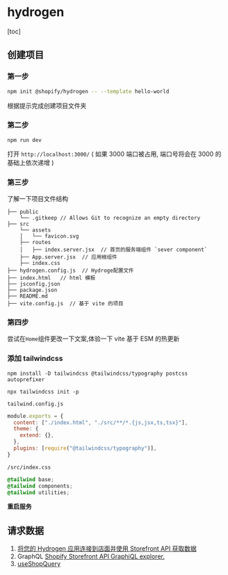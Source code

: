# hydrogen

[toc]

## 创建项目

### 第一步

```bash
npm init @shopify/hydrogen -- --template hello-world
```

根据提示完成创建项目文件夹

### 第二步

```
npm run dev
```

打开 `http://localhost:3000/` ( 如果 3000 端口被占用, 端口号将会在 3000 的基础上依次递增 )

### 第三步

了解一下项目文件结构

```
├── public
    └── .gitkeep // Allows Git to recognize an empty directory
├── src
    └── assets
    │   └── favicon.svg
    ├── routes
    │   ├── index.server.jsx  // 首页的服务端组件 `sever component`
    ├── App.server.jsx  // 应用根组件
    ├── index.css
├── hydrogen.config.js  // Hydroge配置文件
├── index.html   // html 模板
├── jsconfig.json
├── package.json
├── README.md
├── vite.config.js  // 基于 vite 的项目
```

### 第四步

尝试在`Home`组件更改一下文案,体验一下 vite 基于 ESM 的热更新

### 添加 tailwindcss

```
npm install -D tailwindcss @tailwindcss/typography postcss autoprefixer
```

```
npx tailwindcss init -p
```

`tailwind.config.js`

```js
module.exports = {
  content: ["./index.html", "./src/**/*.{js,jsx,ts,tsx}"],
  theme: {
    extend: {},
  },
  plugins: [require("@tailwindcss/typography")],
}
```

`/src/index.css`

```css
@tailwind base;
@tailwind components;
@tailwind utilities;
```

<b>重启服务</b>

## 请求数据

1. [将您的 Hydrogen 应用连接到店面并使用 Storefront API 获取数据](https://shopify.dev/api/storefront)
2. GraphQL [Shopify Storefront API GraphiQL explorer.](https://shopify.dev/custom-storefronts/tools/graphiql-storefront-api)
3. [useShopQuery](https://shopify.dev/api/hydrogen/hooks/global/useshopquery)
